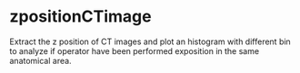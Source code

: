 # zpositionCTimage
Extract the z position of CT images and plot an histogram with different bin to analyze if operator have been performed exposition in the same anatomical area.

